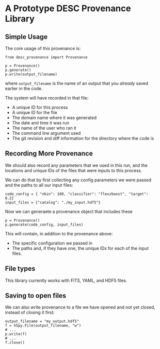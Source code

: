 A Prototype DESC Provenance Library
===================================

Simple Usage
------------

The core usage of this provenance is:

```
from desc_provenance import Provenance

p = Provenance()
p.generate()
p.write(output_filename)
```
where `output_filename` is the name of an output that you *already* saved earlier in the code.

The system will have recorded in that file:
- A unique ID for this process
- A unique ID for the file
- The domain name where it was generated
- The date and time it was run
- The name of the user who ran it
- The command line argument used
- The git revision and diff information for the directory where the code is



Recording More Provenance
-------------------------

We should also record any parameters that we used in this run,
and the locations and unique IDs of the files that were inputs to this process.

We can do that by first collecting any config parameters we were passed
and the paths to all our input files:
```
code_config = { "nbin": 100, "classifier": "flexzboost", "target": 0.2}
input_files = {"catalog": "./my_input.hdf5"}
```

Now we can generaete a provenance object that includes these
```
p = Provenance()
p.generate(code_config, input_files)
```

This will contain, in addition to the provenance above:
- The specific configuration we passed in
- The paths and, if they have one, the unique IDs for each of the input files.

File types
----------

This library currently works with FITS, YAML, and HDF5 files.

Saving to open files
--------------------

We can also write provenance to a file we have opened and not yet closed,
instead of closing it first:
```
output_filename = "my_output.hdf5"
f = h5py.File(output_filename, "w")
# ...
p.write(f)
# ...
f.close()
```
